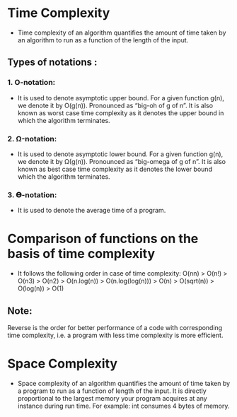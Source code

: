 #  Time Complexity 

- Time complexity of an algorithm quantifies the amount of time taken by an algorithm 
  to run as a function of the length of the input. 

## Types of notations :

### 1. O-notation:
-  It is used to denote asymptotic upper bound. 
                       For a given function g(n), we denote it by O(g(n)). Pronounced as “big-oh of g of n”. 
                       It is also known as worst case time complexity as it denotes the upper bound in which the algorithm terminates.

### 2. Ω-notation:
-  It is used to denote asymptotic lower bound. For a given function g(n), we denote it by Ω(g(n)). 
                        Pronounced as “big-omega of g of n”. It is also known as best case time complexity as it denotes the lower bound 
                        which the algorithm terminates.

### 3. 𝚯-notation: 
- It is used to denote the average time of a program. 


# Comparison of functions on the basis of time complexity 
- It follows the following order in case of time complexity: 
       O(nn) > O(n!) > O(n3) > O(n2) > O(n.log(n)) > O(n.log(log(n))) > O(n) > O(sqrt(n)) > O(log(n)) > O(1) 
## Note: 
Reverse is the order for better performance of a code with corresponding time complexity, 
           i.e. a program with less time complexity is more efficient. 
           
# Space Complexity
- Space complexity of an algorithm quantifies the amount of time taken by a program to run 
          as a function of length of the input. It is directly proportional to the largest memory your program
          acquires at any instance during run time. 
          For example: int consumes 4 bytes of memory.




